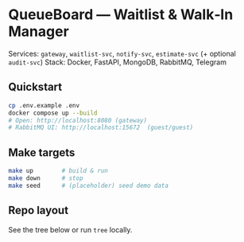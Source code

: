 # QueueBoard — Waitlist & Walk‑In Manager

Services: `gateway`, `waitlist-svc`, `notify-svc`, `estimate-svc` (+ optional `audit-svc`)
Stack: Docker, FastAPI, MongoDB, RabbitMQ, Telegram

## Quickstart
```bash
cp .env.example .env
docker compose up --build
# Open: http://localhost:8080 (gateway)
# RabbitMQ UI: http://localhost:15672  (guest/guest)
```

## Make targets
```bash
make up        # build & run
make down      # stop
make seed      # (placeholder) seed demo data
```

## Repo layout
See the tree below or run `tree` locally.
